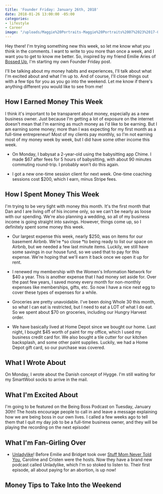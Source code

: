 ```yaml
---
title: 'Founder Friday: January 26th, 2018'
date: 2018-01-26 13:00:00 -05:00
categories:
- lifestyle
- Career
image: "/uploads/Maggie%20Portraits-Maggie%20Portraits%2007%2023%2017-0022%20(1).jpg"
---
```


Hey there! I'm trying something new this week, so let me know what you think in the comments. I want to write to you more than once a week, and I want you to get to know me better. So, inspired by my friend Emilie Aries of [Bossed Up](http://bossedup.org), I'm starting my own Founder Friday post. 

I'll be talking about my money habits and experiences, I'll talk about what I'm excited about and what I'm up to. And of course, I'll close things out with a few tips for you as you go into the weekend. Let me know if there's anything different you would like to see from me!

## How I Earned Money This Week

I think it's important to be transparent about money, especially as a new business owner. Just because I'm getting a lot of exposure on the internet doesn't mean that I'm earning as much money as I'd like to be earning. But I am earning some money; more than I was expecting for my first month as a full-time entrepreneur! Most of my clients pay monthly, so I'm not earning most of my money week by week, but I did have some other income this week.

* On Monday, I babysat a 2-year-old using the babysitting app Chime. I made $67 after fees for 5 hours of babysitting, with about 90 minutes commuting round-trip. I probably won't do this again.

* I got a new one-time session client for next week. One-time coaching sessions cost $200, which I earn, minus Stripe fees.

## How I Spent Money This Week

I'm trying to be very tight with money this month. It's the first month that Dan and I are living off of his income only, so we can't be nearly as loose with our spending. We're also planning a wedding, so all of my business income is going straight into savings. However, things come up, so I definitely spent some money this week.

* Our largest expense this week, nearly $250, was on items for our basement Airbnb. We're *so close *to being ready to list our space on Airbnb, but we needed a few last minute items. Luckily, we still have some savings in our house fund, so we used that to pay for this expense. We're hoping that we'll earn it back once we open it up for rent.

* I renewed my membership with the Women's Information Network for $40 a year. This is another expense that I had money set aside for. Over the past few years, I saved money every month for non-monthly expenses like memberships, gifts, etc. So now I have a nice nest egg to cover these types of expenses for a while.

* Groceries are pretty unavoidable. I've been doing Whole 30 this month, so what I can eat is restricted, but I need to eat a LOT of what I do eat. So we spent about $70 on groceries, including our Hungry Harvest order. 

* We have basically lived at Home Depot since we bought our home. Last night, I bought $45 worth of paint for my office, which I used my business credit card for. We also bought a tile cutter for our kitchen backsplash, and some other paint supplies. Luckily, we had a Home Depot gift card, so our purchase was covered. 

## What I Wrote About

On Monday, I wrote about the Danish concept of Hygge. I'm still waiting for my SmartWool socks to arrive in the mail.

## What I'm Excited About

I'm going to be featured on the Being Boss Podcast on Tuesday, January 30th! The hosts encourage people to call in and leave a message explaining how we are being boss in our own lives. I called a few weeks ago to tell them that I quit my day job to be a full-time business owner, and they will be playing the recording on the next episode!

## What I'm Fan-Girling Over

* [Unladylike](https://www.unladylike.co/podcast/)! Before Emilie and Bridget took over [Stuff Mom Never Told You](https://www.stuffmomnevertoldyou.com/), Caroline and Cristen were the hosts. Now they have a brand new podcast called Unladylike, which I'm so stoked to listen to. Their first episode, all about paying for an abortion, is up now!

## Money Tips to Take Into the Weekend